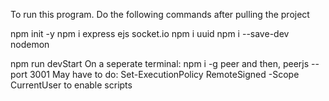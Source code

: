 To run this program. Do the following commands after pulling the project

npm init -y npm i express ejs socket.io npm i uuid npm i --save-dev nodemon

npm run devStart On a seperate terminal: npm i -g peer and then, peerjs --port 3001
May have to do: Set-ExecutionPolicy RemoteSigned -Scope CurrentUser to enable scripts
